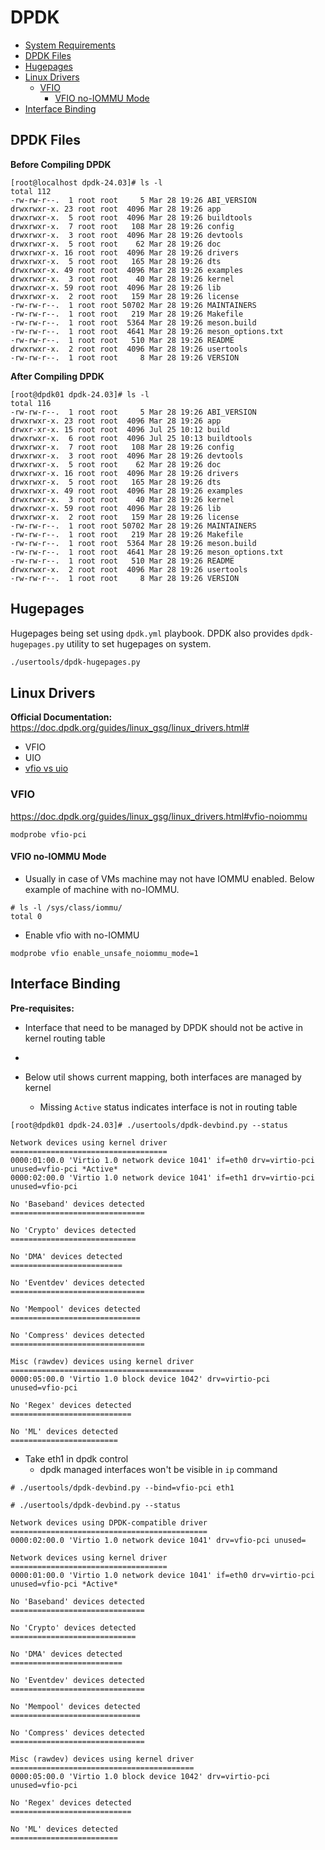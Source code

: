 # DPDK

- [System Requirements](https://doc.dpdk.org/guides/linux_gsg/sys_reqs.html)
- [DPDK Files](#dpdk-files)
- [Hugepages](#hugepages)
- [Linux Drivers](#linux-drivers)
  - [VFIO](#vfio)
    - [VFIO no-IOMMU Mode](#vfio-no-iommu-mode)
- [Interface Binding](#interface-binding)

## DPDK Files
**Before Compiling DPDK**
```
[root@localhost dpdk-24.03]# ls -l
total 112
-rw-rw-r--.  1 root root     5 Mar 28 19:26 ABI_VERSION
drwxrwxr-x. 23 root root  4096 Mar 28 19:26 app
drwxrwxr-x.  5 root root  4096 Mar 28 19:26 buildtools
drwxrwxr-x.  7 root root   108 Mar 28 19:26 config
drwxrwxr-x.  3 root root  4096 Mar 28 19:26 devtools
drwxrwxr-x.  5 root root    62 Mar 28 19:26 doc
drwxrwxr-x. 16 root root  4096 Mar 28 19:26 drivers
drwxrwxr-x.  5 root root   165 Mar 28 19:26 dts
drwxrwxr-x. 49 root root  4096 Mar 28 19:26 examples
drwxrwxr-x.  3 root root    40 Mar 28 19:26 kernel
drwxrwxr-x. 59 root root  4096 Mar 28 19:26 lib
drwxrwxr-x.  2 root root   159 Mar 28 19:26 license
-rw-rw-r--.  1 root root 50702 Mar 28 19:26 MAINTAINERS
-rw-rw-r--.  1 root root   219 Mar 28 19:26 Makefile
-rw-rw-r--.  1 root root  5364 Mar 28 19:26 meson.build
-rw-rw-r--.  1 root root  4641 Mar 28 19:26 meson_options.txt
-rw-rw-r--.  1 root root   510 Mar 28 19:26 README
drwxrwxr-x.  2 root root  4096 Mar 28 19:26 usertools
-rw-rw-r--.  1 root root     8 Mar 28 19:26 VERSION
```

**After Compiling DPDK**
```
[root@dpdk01 dpdk-24.03]# ls -l
total 116
-rw-rw-r--.  1 root root     5 Mar 28 19:26 ABI_VERSION
drwxrwxr-x. 23 root root  4096 Mar 28 19:26 app
drwxr-xr-x. 15 root root  4096 Jul 25 10:12 build
drwxrwxr-x.  6 root root  4096 Jul 25 10:13 buildtools
drwxrwxr-x.  7 root root   108 Mar 28 19:26 config
drwxrwxr-x.  3 root root  4096 Mar 28 19:26 devtools
drwxrwxr-x.  5 root root    62 Mar 28 19:26 doc
drwxrwxr-x. 16 root root  4096 Mar 28 19:26 drivers
drwxrwxr-x.  5 root root   165 Mar 28 19:26 dts
drwxrwxr-x. 49 root root  4096 Mar 28 19:26 examples
drwxrwxr-x.  3 root root    40 Mar 28 19:26 kernel
drwxrwxr-x. 59 root root  4096 Mar 28 19:26 lib
drwxrwxr-x.  2 root root   159 Mar 28 19:26 license
-rw-rw-r--.  1 root root 50702 Mar 28 19:26 MAINTAINERS
-rw-rw-r--.  1 root root   219 Mar 28 19:26 Makefile
-rw-rw-r--.  1 root root  5364 Mar 28 19:26 meson.build
-rw-rw-r--.  1 root root  4641 Mar 28 19:26 meson_options.txt
-rw-rw-r--.  1 root root   510 Mar 28 19:26 README
drwxrwxr-x.  2 root root  4096 Mar 28 19:26 usertools
-rw-rw-r--.  1 root root     8 Mar 28 19:26 VERSION
```
## Hugepages

Hugepages being set using `dpdk.yml` playbook. DPDK also provides `dpdk-hugepages.py` utility to set hugepages on system.
```bash
./usertools/dpdk-hugepages.py
```

## Linux Drivers
**Official Documentation:** https://doc.dpdk.org/guides/linux_gsg/linux_drivers.html#

- VFIO
- UIO
- [vfio vs uio](https://edc.intel.com/content/www/us/en/design/products/ethernet/config-guide-e810-dpdk/linux-drivers/#:~:text=VFIO%20driver%20is%20a%20robust,user%20space%2C%20and%20register%20interrupts.)

### VFIO
https://doc.dpdk.org/guides/linux_gsg/linux_drivers.html#vfio-noiommu

```
modprobe vfio-pci
```

#### VFIO no-IOMMU Mode

- Usually in case of VMs machine may not have IOMMU enabled. Below example of machine with no-IOMMU.
```
# ls -l /sys/class/iommu/
total 0
```

- Enable vfio with no-IOMMU
```
modprobe vfio enable_unsafe_noiommu_mode=1
```

## Interface Binding
**Pre-requisites:**
-  Interface that need to be managed by DPDK should not be active in kernel routing table
-  

- Below util shows current mapping, both interfaces are managed by kernel
  - Missing `Active` status indicates interface is not in routing table
```
[root@dpdk01 dpdk-24.03]# ./usertools/dpdk-devbind.py --status

Network devices using kernel driver
===================================
0000:01:00.0 'Virtio 1.0 network device 1041' if=eth0 drv=virtio-pci unused=vfio-pci *Active*
0000:02:00.0 'Virtio 1.0 network device 1041' if=eth1 drv=virtio-pci unused=vfio-pci 

No 'Baseband' devices detected
==============================

No 'Crypto' devices detected
============================

No 'DMA' devices detected
=========================

No 'Eventdev' devices detected
==============================

No 'Mempool' devices detected
=============================

No 'Compress' devices detected
==============================

Misc (rawdev) devices using kernel driver
=========================================
0000:05:00.0 'Virtio 1.0 block device 1042' drv=virtio-pci unused=vfio-pci 

No 'Regex' devices detected
===========================

No 'ML' devices detected
========================
```

- Take eth1 in dpdk control
  - dpdk managed interfaces won't be visible in `ip` command

```
# ./usertools/dpdk-devbind.py --bind=vfio-pci eth1

# ./usertools/dpdk-devbind.py --status

Network devices using DPDK-compatible driver
============================================
0000:02:00.0 'Virtio 1.0 network device 1041' drv=vfio-pci unused=

Network devices using kernel driver
===================================
0000:01:00.0 'Virtio 1.0 network device 1041' if=eth0 drv=virtio-pci unused=vfio-pci *Active*

No 'Baseband' devices detected
==============================

No 'Crypto' devices detected
============================

No 'DMA' devices detected
=========================

No 'Eventdev' devices detected
==============================

No 'Mempool' devices detected
=============================

No 'Compress' devices detected
==============================

Misc (rawdev) devices using kernel driver
=========================================
0000:05:00.0 'Virtio 1.0 block device 1042' drv=virtio-pci unused=vfio-pci 

No 'Regex' devices detected
===========================

No 'ML' devices detected
========================

```